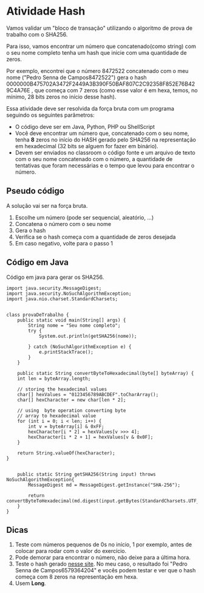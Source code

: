 # Atividade Hash

Vamos validar um "bloco de transação" utilizando o algoritmo de prova de trabalho com o SHA256.

Para isso, vamos encontrar um número que concatenado(como string) com o seu nome completo tenha um hash que inicie com uma quantidade de zeros.

Por exemplo, encontrei que o número 8472522 concatenado com o meu nome ("Pedro Senna de Campos8472522") gera o hash 0000000B475702A3472F2449A3B390F50BAF807C2C92358F852E76B429C4A76E , que começa com  7 zeros (como esse valor é em hexa, temos, no mínimo, 28 bits zeros no início desse hash).

Essa atividade deve ser resolvida da força bruta com um programa seguindo os seguintes parâmetros:

* O código deve ser em Java, Python, PHP ou ShellScript
* Você deve encontrar um número que, concatenado com o seu nome, tenha **8** zeros no início do HASH gerado pelo SHA256 na representação em hexadecimal (32 bits se alguem for fazer em binário).
* Devem ser enviados no classroom o código fonte e um arquivo de texto com o seu nome concatenado com o número, a quantidade de tentativas que foram necessárias e o tempo que levou para encontrar o número.

## Pseudo código

A solução vai ser na força bruta.

1. Escolhe um número (pode ser sequencial, aleatório, ...)
2. Concatena o número com o seu nome
3. Gera o hash
4. Verifica se o hash começa com a quantidade de zeros desejada
5. Em caso negativo, volte para o passo 1


## Código em Java

Código em java para gerar os SHA256.

```
import java.security.MessageDigest;
import java.security.NoSuchAlgorithmException;
import java.nio.charset.StandardCharsets;


class provaDeTrabalho {
    public static void main(String[] args) {
        String nome = "Seu nome completo";
        try {
            System.out.println(getSHA256(nome));
            
        } catch (NoSuchAlgorithmException e) {
            e.printStackTrace();
        }
    }

    public static String convertByteToHexadecimal(byte[] byteArray) {
    int len = byteArray.length;

    // storing the hexadecimal values
    char[] hexValues = "0123456789ABCDEF".toCharArray();
    char[] hexCharacter = new char[len * 2];

    // using  byte operation converting byte
    // array to hexadecimal value
    for (int i = 0; i < len; i++) {
        int v = byteArray[i] & 0xFF;
        hexCharacter[i * 2] = hexValues[v >>> 4];
        hexCharacter[i * 2 + 1] = hexValues[v & 0x0F];
    }

    return String.valueOf(hexCharacter);
}


    public static String getSHA256(String input) throws NoSuchAlgorithmException{
        MessageDigest md = MessageDigest.getInstance("SHA-256"); 

        return convertByteToHexadecimal(md.digest(input.getBytes(StandardCharsets.UTF_8))); 
    }
}

```

## Dicas

1. Teste com números pequenos de 0s no início, 1 por exemplo, antes de colocar para rodar com o valor do exercício.
2. Pode demorar para encontrar o número, não deixe para a última hora.
3. Teste o hash gerado [nesse site](https://emn178.github.io/online-tools/sha256.html). No meu caso, o resultado foi "Pedro Senna de Campos6579364204" e vocês podem testar e ver que o hash começa com 8 zeros na representação em hexa.
4. Usem **Long**.
